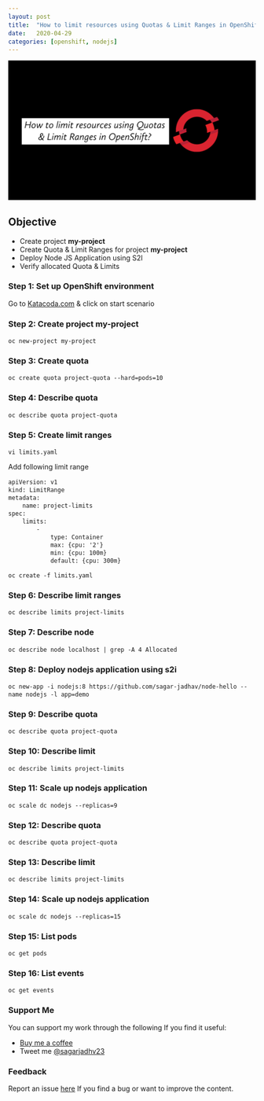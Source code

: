 ```yaml
---
layout: post
title:  "How to limit resources using Quotas & Limit Ranges in OpenShift?"
date:   2020-04-29
categories: [openshift, nodejs]
---
```


![How to limit resources using Quotas & Limit Ranges in OpenShift?](https://raw.githubusercontent.com/sagar-jadhav/sagar-jadhav.github.io/master/static/img/_posts/openshift/7.png)

## Objective
- Create project **my-project**
- Create Quota & Limit Ranges for project **my-project**
- Deploy Node JS Application using S2I
- Verify allocated Quota & Limits

### Step 1: Set up OpenShift environment
Go to [Katacoda.com](https://katacoda.com/openshift/courses/playgrounds/openshift39) & click on start scenario

### Step 2: Create project my-project
```
oc new-project my-project
```

### Step 3: Create quota
```
oc create quota project-quota --hard=pods=10
```

### Step 4: Describe quota
```
oc describe quota project-quota
```

### Step 5: Create limit ranges
```
vi limits.yaml
```
Add following limit range

````
apiVersion: v1
kind: LimitRange
metadata:
    name: project-limits
spec:
    limits:
        -
            type: Container
            max: {cpu: '2'}
            min: {cpu: 100m}
            default: {cpu: 300m}
````
```
oc create -f limits.yaml
```

### Step 6: Describe limit ranges
```
oc describe limits project-limits
```

### Step 7: Describe node
```
oc describe node localhost | grep -A 4 Allocated
```

### Step 8: Deploy nodejs application using s2i
```
oc new-app -i nodejs:8 https://github.com/sagar-jadhav/node-hello --name nodejs -l app=demo
```

### Step 9: Describe quota
```
oc describe quota project-quota
```

### Step 10: Describe limit
```
oc describe limits project-limits
```

### Step 11: Scale up nodejs application
```
oc scale dc nodejs --replicas=9
```

### Step 12: Describe quota
```
oc describe quota project-quota
```

### Step 13: Describe limit
```
oc describe limits project-limits
```

### Step 14: Scale up nodejs application
```
oc scale dc nodejs --replicas=15
```

### Step 15: List pods
```
oc get pods
```

### Step 16: List events
```
oc get events
``` 

### Support Me

You can support my work through the following If you find it useful:

- [Buy me a coffee](https://www.buymeacoffee.com/sagarjadhv23)
- Tweet me [@sagarjadhv23](https://twitter.com/sagarjadhv23)

### Feedback

Report an issue [here](https://github.com/developersthought/roadmap/issues/new) If you find a bug or want to improve the content.
